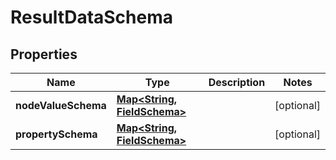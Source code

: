 

# ResultDataSchema


## Properties

Name | Type | Description | Notes
------------ | ------------- | ------------- | -------------
**nodeValueSchema** | [**Map&lt;String, FieldSchema&gt;**](FieldSchema.md) |  |  [optional]
**propertySchema** | [**Map&lt;String, FieldSchema&gt;**](FieldSchema.md) |  |  [optional]



